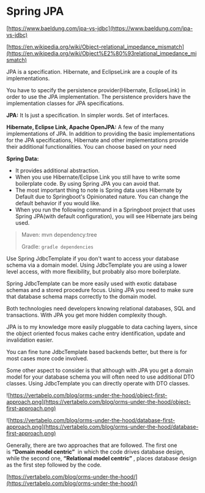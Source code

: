 # Spring JPA

[https://www.baeldung.com/jpa-vs-jdbc](https://www.baeldung.com/jpa-vs-jdbc)

[https://en.wikipedia.org/wiki/Object–relational_impedance_mismatch](https://en.wikipedia.org/wiki/Object%E2%80%93relational_impedance_mismatch)

JPA is a specification. Hibernate, and EclipseLink are a couple of its implementations.

You have to specify the persistence provider(Hibernate, EclipseLink) in order to use the JPA implementation. The persistence providers have the implementation classes for JPA specifications.

**JPA:** It Is just a specification. In simpler words. Set of interfaces.

**Hibernate, Eclipse Link, Apache OpenJPA:** A few of the many implementations of JPA. In addition to providing the basic implementations for the JPA specifications, Hibernate and other implementations provide their additional functionalities. You can choose based on your need

**Spring Data:**

- It provides additional abstraction.
- When you use Hibernate/Eclipse Link you still have to write some boilerplate code. By using Spring JPA you can avoid that.
- The most important thing to note is Spring data uses Hibernate by Default due to Springboot's Opinionated nature. You can change the default behavior if you would like.
- When you run the following command in a Springboot project that uses Spring JPA(with default configuration), you will see Hibernate jars being used.

> Maven: mvn dependency:tree
> 
> 
> Gradle: `gradle dependencies`
> 

Use Spring JdbcTemplate if you don't want to access your database schema via a domain model. Using JdbcTemplate you are using a lower level access, with more flexibility, but probably also more boilerplate.

Spring JdbcTemplate can be more easily used with exotic database schemas and a stored procedure focus. Using JPA you need to make sure that database schema maps correctly to the domain model.

Both technologies need developers knowing relational databases, SQL and transactions. With JPA you get more hidden complexity though.

JPA is to my knowledge more easily pluggable to data caching layers, since the object oriented focus makes cache entry identification, update and invalidation easier.

You can fine tune JdbcTemplate based backends better, but there is for most cases more code involved.

Some other aspect to consider is that although with JPA you get a domain model for your database schema you will often need to use additional DTO classes. Using JdbcTemplate you can directly operate with DTO classes.

![https://vertabelo.com/blog/orms-under-the-hood/object-first-approach.png](https://vertabelo.com/blog/orms-under-the-hood/object-first-approach.png)

![https://vertabelo.com/blog/orms-under-the-hood/database-first-approach.png](https://vertabelo.com/blog/orms-under-the-hood/database-first-approach.png)

Generally, there are two approaches that are followed. The first one is **“Domain model centric”**
 in which the code drives database design, while the second one, **“Relational model centric”**
, places database design as the first step followed by the code.

[https://vertabelo.com/blog/orms-under-the-hood/](https://vertabelo.com/blog/orms-under-the-hood/)